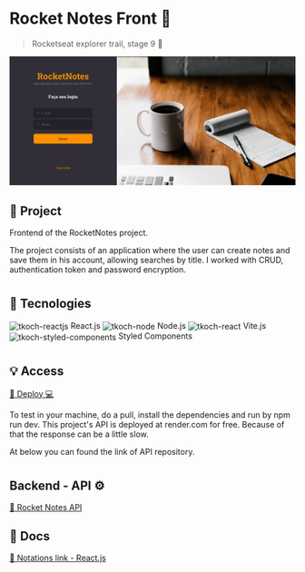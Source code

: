 # Rocket Notes Front 📓

> Rocketseat explorer trail, stage 9 🚀

![preview](./public/github/img/preview.png)

## 📁 Project

Frontend of the RocketNotes project.
</p>
The project consists of an application where the user can create notes and save them in his account, allowing searches by title. I worked with CRUD, authentication token and password encryption.

#

## 🔧 Tecnologies

<img align="center" alt="tkoch-reactjs" height="30" width="40" src="https://cdn.jsdelivr.net/gh/devicons/devicon/icons/react/react-original.svg" /> React.js 
<img align="center" alt="tkoch-node" height="30" width="40" src="https://cdn.jsdelivr.net/gh/devicons/devicon/icons/nodejs/nodejs-original.svg" /> Node.js
<img align="center" alt="tkoch-react" height="30" width="40" src="https://vitejs.dev/logo.svg" /> Vite.js
<img align="center" alt="tkoch-styled-components" height="40" width="50" src="https://www.svgrepo.com/show/306811/styled-components.svg" /> Styled Components

# 

## 💡 Access

[🔗 Deploy 💻](rocketnotes-tkoch.netlify.app)
</p>
To test in your machine, do a pull, install the dependencies and run by npm run dev.
This project's API is deployed at render.com for free. Because of that the response can be a little slow.

At below you can found the link of API repository.
#

## Backend - API ⚙

[🔗 Rocket Notes API](https://github.com/tkoch97/rocket-notes-api)

## 📃 Docs

[🔗 Notations link - React.js](https://rectangular-lemonade-0d3.notion.site/React-be210e262e924228b66be8b74ecad3e0?pvs=4)
